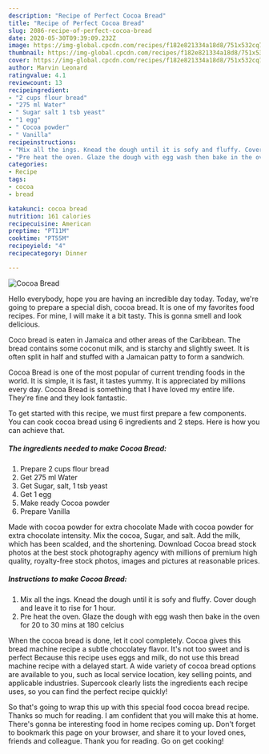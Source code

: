```yaml
---
description: "Recipe of Perfect Cocoa Bread"
title: "Recipe of Perfect Cocoa Bread"
slug: 2086-recipe-of-perfect-cocoa-bread
date: 2020-05-30T09:39:09.232Z
image: https://img-global.cpcdn.com/recipes/f182e821334a18d8/751x532cq70/cocoa-bread-recipe-main-photo.jpg
thumbnail: https://img-global.cpcdn.com/recipes/f182e821334a18d8/751x532cq70/cocoa-bread-recipe-main-photo.jpg
cover: https://img-global.cpcdn.com/recipes/f182e821334a18d8/751x532cq70/cocoa-bread-recipe-main-photo.jpg
author: Marvin Leonard
ratingvalue: 4.1
reviewcount: 13
recipeingredient:
- "2 cups flour bread"
- "275 ml Water"
- " Sugar salt 1 tsb yeast"
- "1 egg"
- " Cocoa powder"
- " Vanilla"
recipeinstructions:
- "Mix all the ings. Knead the dough until it is sofy and fluffy. Cover dough and leave it to rise for 1 hour."
- "Pre heat the oven. Glaze the dough with egg wash then bake in the oven for 20 to 30 mins at 180 celcius"
categories:
- Recipe
tags:
- cocoa
- bread

katakunci: cocoa bread 
nutrition: 161 calories
recipecuisine: American
preptime: "PT11M"
cooktime: "PT55M"
recipeyield: "4"
recipecategory: Dinner

---
```



![Cocoa Bread](https://img-global.cpcdn.com/recipes/f182e821334a18d8/751x532cq70/cocoa-bread-recipe-main-photo.jpg)

Hello everybody, hope you are having an incredible day today. Today, we're going to prepare a special dish, cocoa bread. It is one of my favorites food recipes. For mine, I will make it a bit tasty. This is gonna smell and look delicious.

Coco bread is eaten in Jamaica and other areas of the Caribbean. The bread contains some coconut milk, and is starchy and slightly sweet. It is often split in half and stuffed with a Jamaican patty to form a sandwich.

Cocoa Bread is one of the most popular of current trending foods in the world. It is simple, it is fast, it tastes yummy. It is appreciated by millions every day. Cocoa Bread is something that I have loved my entire life. They're fine and they look fantastic.


To get started with this recipe, we must first prepare a few components. You can cook cocoa bread using 6 ingredients and 2 steps. Here is how you can achieve that.

<!--inarticleads1-->

##### The ingredients needed to make Cocoa Bread:

1. Prepare 2 cups flour bread
1. Get 275 ml Water
1. Get  Sugar, salt, 1 tsb yeast
1. Get 1 egg
1. Make ready  Cocoa powder
1. Prepare  Vanilla


Made with cocoa powder for extra chocolate Made with cocoa powder for extra chocolate intensity. Mix the cocoa, Sugar, and salt. Add the milk, which has been scalded, and the shortening. Download Cocoa bread stock photos at the best stock photography agency with millions of premium high quality, royalty-free stock photos, images and pictures at reasonable prices. 

<!--inarticleads2-->

##### Instructions to make Cocoa Bread:

1. Mix all the ings. Knead the dough until it is sofy and fluffy. Cover dough and leave it to rise for 1 hour.
1. Pre heat the oven. Glaze the dough with egg wash then bake in the oven for 20 to 30 mins at 180 celcius


When the cocoa bread is done, let it cool completely. Cocoa gives this bread machine recipe a subtle chocolatey flavor. It&#39;s not too sweet and is perfect Because this recipe uses eggs and milk, do not use this bread machine recipe with a delayed start. A wide variety of cocoa bread options are available to you, such as local service location, key selling points, and applicable industries. Supercook clearly lists the ingredients each recipe uses, so you can find the perfect recipe quickly! 

So that's going to wrap this up with this special food cocoa bread recipe. Thanks so much for reading. I am confident that you will make this at home. There's gonna be interesting food in home recipes coming up. Don't forget to bookmark this page on your browser, and share it to your loved ones, friends and colleague. Thank you for reading. Go on get cooking!
